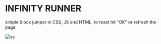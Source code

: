 # **INFINITY RUNNER**
simple block jumper in CSS, JS and HTML, to reset hit "OK" or refresh the page

![ss]([image.jpg](https://infintyrunner.dudeactualdev.repl.co/ss.png)https://infintyrunner.dudeactualdev.repl.co/ss.png)
